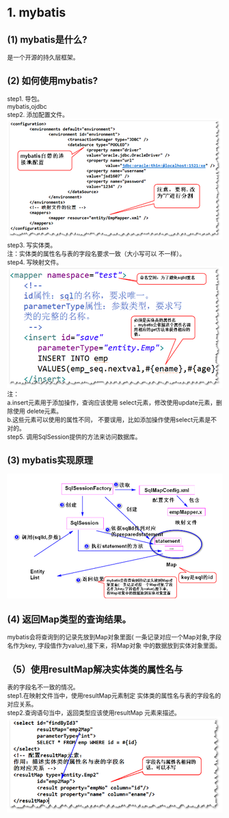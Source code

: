 # 1. mybatis
## (1) mybatis是什么?
是一个开源的持久层框架。<br/>
## (2) 如何使用mybatis?
step1. 导包。<br/>
mybatis,ojdbc <br/>
step2. 添加配置文件。<br/>
![mybatis](config.png)
<br/>
step3. 写实体类。<br/>
注：实体类的属性名与表的字段名要求一致（大小写可以
不一样）。<br/>
step4. 写映射文件。<br/>
![mybatis](insert.png)
<br/>
注：<br/>
a.insert元素用于添加操作，查询应该使用
select元素，修改使用update元素，删除使用
delete元素。<br/>
b.这些元素可以使用的属性不同，
不要误用，比如添加操作使用select元素是不对的。
<br/>
step5. 调用SqlSession提供的方法来访问数据库。<br/>
## (3) mybatis实现原理
![mybatis](mybatis.png)
## (4) 返回Map类型的查询结果。
mybatis会将查询到的记录先放到Map对象里面(
一条记录对应一个Map对象,字段名作为key,
字段值作为value),接下来，将Map对象
中的数据放到实体对象里面。<br/>
## （5）使用resultMap解决实体类的属性名与
表的字段名不一致的情况。<br/>
step1.在映射文件当中，使用resultMap元素制定
实体类的属性名与表的字段名的对应关系。<br/>
step2.查询语句当中，返回类型应该使用resultMap
元素来描述。<br/>
![mybatis](resultMap.png)

 